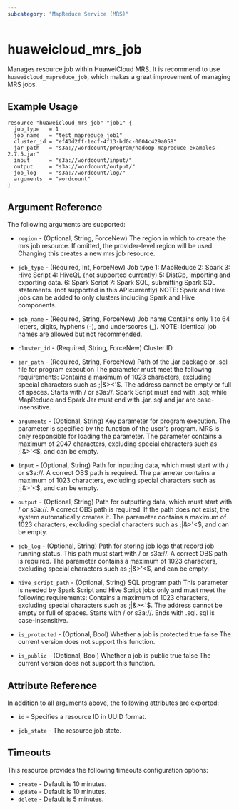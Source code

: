 ```yaml
---
subcategory: "MapReduce Service (MRS)"
---
```


# huaweicloud\_mrs\_job

Manages resource job within HuaweiCloud MRS. It is recommend to use `huaweicloud_mapreduce_job`, which makes a great
improvement of managing MRS jobs.

## Example Usage

```hcl
resource "huaweicloud_mrs_job" "job1" {
  job_type   = 1
  job_name   = "test_mapreduce_job1"
  cluster_id = "ef43d2ff-1ecf-4f13-bd0c-0004c429a058"
  jar_path   = "s3a://wordcount/program/hadoop-mapreduce-examples-2.7.5.jar"
  input      = "s3a://wordcount/input/"
  output     = "s3a://wordcount/output/"
  job_log    = "s3a://wordcount/log/"
  arguments  = "wordcount"
}
```

## Argument Reference

The following arguments are supported:

* `region` - (Optional, String, ForceNew) The region in which to create the mrs job resource. If omitted, the
  provider-level region will be used. Changing this creates a new mrs job resource.

* `job_type` - (Required, Int, ForceNew) Job type 1: MapReduce 2: Spark 3: Hive Script 4: HiveQL
  (not supported currently) 5: DistCp, importing and exporting data. 6: Spark Script 7: Spark SQL, submitting Spark SQL
  statements. (not supported in this APIcurrently) NOTE: Spark and Hive jobs can be added to only clusters including
  Spark and Hive components.

* `job_name` - (Required, String, ForceNew) Job name Contains only 1 to 64 letters, digits, hyphens
  (-), and underscores (_). NOTE: Identical job names are allowed but not recommended.

* `cluster_id` - (Required, String, ForceNew) Cluster ID

* `jar_path` - (Required, String, ForceNew) Path of the .jar package or .sql file for program execution The parameter
  must meet the following requirements: Contains a maximum of 1023 characters, excluding special characters such as
  ;|&><'$. The address cannot be empty or full of spaces. Starts with / or s3a://. Spark Script must end with .sql;
  while MapReduce and Spark Jar must end with .jar. sql and jar are case-insensitive.

* `arguments` - (Optional, String) Key parameter for program execution. The parameter is specified by the function of
  the user's program. MRS is only responsible for loading the parameter. The parameter contains a maximum of 2047
  characters, excluding special characters such as ;|&>'<$, and can be empty.

* `input` - (Optional, String) Path for inputting data, which must start with / or s3a://. A correct OBS path is
  required. The parameter contains a maximum of 1023 characters, excluding special characters such as ;|&>'<$, and can
  be empty.

* `output` - (Optional, String) Path for outputting data, which must start with / or s3a://. A correct OBS path is
  required. If the path does not exist, the system automatically creates it. The parameter contains a maximum of 1023
  characters, excluding special characters such as ;|&>'<$, and can be empty.

* `job_log` - (Optional, String) Path for storing job logs that record job running status. This path must start with /
  or s3a://. A correct OBS path is required. The parameter contains a maximum of 1023 characters, excluding special
  characters such as ;|&>'<$, and can be empty.

* `hive_script_path` - (Optional, String) SQL program path This parameter is needed by Spark Script and Hive Script jobs
  only and must meet the following requirements:
  Contains a maximum of 1023 characters, excluding special characters such as ;|&><'$. The address cannot be empty or
  full of spaces. Starts with / or s3a://. Ends with .sql. sql is case-insensitive.

* `is_protected` - (Optional, Bool) Whether a job is protected true false The current version does not support this
  function.

* `is_public` - (Optional, Bool) Whether a job is public true false The current version does not support this function.

## Attribute Reference

In addition to all arguments above, the following attributes are exported:

* `id` - Specifies a resource ID in UUID format.

* `job_state` - The resource job state.

## Timeouts

This resource provides the following timeouts configuration options:

* `create` - Default is 10 minutes.
* `update` - Default is 10 minutes.
* `delete` - Default is 5 minutes.
